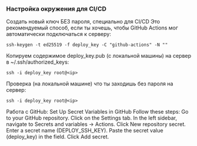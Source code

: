### Настройка окружения для CI/CD
Создать новый ключ БЕЗ пароля, специально для CI/CD
Это рекомендуемый способ, если ты хочешь, чтобы GitHub Actions мог автоматически подключаться к серверу:
```shell
ssh-keygen -t ed25519 -f deploy_key -C "github-actions" -N ""
```

Копируем содержимое deploy_key.pub (с локальной машины) на сервер в ~/.ssh/authorized_keys:
```shell
ssh -i deploy_key root@<ip>
```

Проверка (на локальной машине) что ты заходишь без пароля на сервер:
```shell
ssh -i deploy_key root@<ip>
```

Работа с GitHub:
Set Up Secret Variables in GitHub
Follow these steps:
Go to your GitHub repository.
Click on the Settings tab.
In the left sidebar, navigate to Secrets and variables → Actions.
Click New repository secret.
Enter a secret name (DEPLOY_SSH_KEY).
Paste the secret value (deploy_key) in the field.
Click Add secret.
